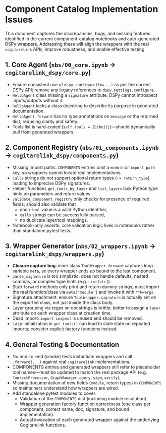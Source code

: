  # Component Catalog Implementation Issues

 This document captures the discrepancies, bugs, and missing features identified in the current
 component-catalog notebooks and auto-generated DSPy wrappers.  Addressing these will align the
 wrappers with the real `cogitarelink` APIs, improve robustness, and enable effective testing.

 ## 1. Core Agent (`nbs/00_core.ipynb` → `cogitarelink_dspy/core.py`)
- Ensure consistent use of `dspy.configure(lm=...)` as per the current DSPy API; remove any legacy references to `dspy.settings.configure`.
- `HelloAgent` class missing a `signature` attribute; DSPy cannot introspect inputs/outputs without it.
- `HelloAgent` lacks a class docstring to describe its purpose in generated documentation.
- `HelloAgent.forward` has no type annotations on `message` or the returned dict, reducing clarity and safety.
- Tools list is hard-coded (`self.tools = [Echo()]`)—should dynamically pull from generated wrappers.

 ## 2. Component Registry (`nbs/01_components.ipynb` → `cogitarelink_dspy/components.py`)
- Missing import paths: `COMPONENTS` entries omit a `module` or `import_path` key, so wrappers cannot locate real implementations.
- `calls` strings do not support optional return types (`-> return_type`), leading to imprecise DSPy signatures.
- Helper functions `get_tools_by_layer` and `list_layers` lack Python type hints on parameters and return values.
- `validate_component_registry` only checks for presence of required fields; should also validate that
  - each `tool` value is a valid Python identifier,
  - `calls` strings can be successfully parsed,
  - no duplicate layer/tool mappings.
- Notebook-only asserts: core validation logic lives in notebooks rather than standalone pytest tests.

 ## 3. Wrapper Generator (`nbs/02_wrappers.ipynb` → `cogitarelink_dspy/wrappers.py`)
- **Closure capture bug**: inner class `ToolWrapper.forward` captures loop variable `meta`, so every wrapper ends up bound to the last component.
- `parse_signature` is too simplistic: does not handle defaults, nested commas, or complex type hints (e.g. `List[str]`).
- Stub `forward` methods only print and return dummy strings; must import the real function/class via `meta['module']` and invoke it with `**kwargs`.
- Signature attachment: ensure `ToolWrapper.signature` is actually set on the exported class, not just inside the class body.
- Layer grouping via regex on docstrings is brittle; better to assign a `layer` attribute on each wrapper class at creation time.
- Dead import: `import inspect` is unused and should be removed.
- Lazy initialization in `get_tools()` can lead to stale state on repeated imports; consider explicit factory functions instead.

 ## 4. General Testing & Documentation
- No end-to-end (smoke) tests instantiate wrappers and call `.forward(...)` against real `cogitarelink` implementations.
- COMPONENTS entries and generated wrappers still refer to placeholder tool names—must be updated to match the real package API (e.g. `ContextProcessor`, `GraphManager.query`, `sign`, `verify`).
- Missing documentation of new fields (`module`, return types) in `COMPONENTS` so maintainers understand how wrappers are wired.
- Add standalone pytest modules to cover:
  - Validation of the `COMPONENTS` dict (including module resolution).
  - Wrapper generation factory function correctness (one class per component, correct name, doc, signature, and bound implementation).
  - Actual invocation of each generated wrapper against the underlying Cogitarelink functions.